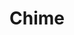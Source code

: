 ---
git: https://github.com/chimehq
logohandle: chimehq
sort: chimehq
title: Chime
twitter: https://x.com/chimehq
website: https://www.chimehq.com/
---
